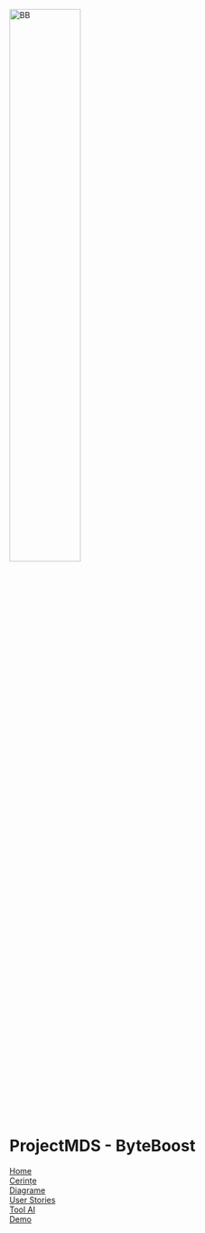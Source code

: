 <img style="width:50%;" alt="BB"
src="https://github.com/BiancaGabriela06/ProjectMDS/assets/94484148/44b8c697-79a4-4c81-b2ce-99484dee9400">


# ProjectMDS - ByteBoost
[Home](https://github.com/BiancaGabriela06/ProjectMDS/wiki) <br >
[Cerințe](https://github.com/BiancaGabriela06/ProjectMDS/wiki/Cerințe) <br >
[Diagrame](https://github.com/BiancaGabriela06/ProjectMDS/wiki/Diagrame) <br >
[User Stories](https://github.com/BiancaGabriela06/ProjectMDS/wiki/User-Stories) <br >
[Tool AI](https://github.com/BiancaGabriela06/ProjectMDS/wiki/Tool-AI) <br >
[Demo](https://www.youtube.com/watch?v=WV7V2ihn2cE)

